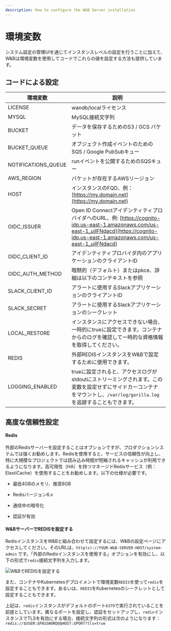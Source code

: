 ```yaml
---
description: How to configure the W&B Server installation
---
```


# 環境変数

システム設定の管理UIを通じてインスタンスレベルの設定を行うことに加えて、W&Bは環境変数を使用してコードでこれらの値を設定する方法も提供しています。

## コードによる設定

| 環境変数              | 説明                                                                                                                                                                                        |
| -------------------- | ---------------------------------------------------------------------------------------------------------------------------------------------------------------------------------------- |
| LICENSE              | wandb/localライセンス                                                                                                                                                                 |
| MYSQL                | MySQL接続文字列                                                                                                                                                                       |
| BUCKET               | データを保存するためのS3 / GCS バケット                                                                                                                                                     |
| BUCKET_QUEUE         | オブジェクト作成イベントのためのSQS / Google PubSubキュー                                                                                                                                |
| NOTIFICATIONS_QUEUE  | runイベントを公開するためのSQSキュー                                                                                                                                                      |
| AWS_REGION           | バケットが存在するAWSリージョン                                                                                                                                                      |
| HOST                 | インスタンスのFQD、例：[https://my.domain.net](https://my.domain.net)                                                                                                            |
| OIDC_ISSUER          | Open ID ConnectアイデンティティプロバイダへのURL、例: [https://cognito-idp.us-east-1.amazonaws.com/us-east-1_uiIFNdacd](https://cognito-idp.us-east-1.amazonaws.com/us-east-1_uiIFNdacd) |
| OIDC_CLIENT_ID       | アイデンティティプロバイダ内のアプリケーションのクライアントID                                                                                                                                   |
| OIDC_AUTH_METHOD     | 暗黙的（デフォルト）またはpkce、詳細は以下のコンテキストを参照                                                                                                                                   |
| SLACK_CLIENT_ID      | アラートに使用するSlackアプリケーションのクライアントID                                                                                                                                    |
| SLACK_SECRET         | アラートに使用するSlackアプリケーションのシークレット                                                                                                                                    |
| LOCAL_RESTORE        | インスタンスにアクセスできない場合、一時的にtrueに設定できます。コンテナからのログを確認して一時的な資格情報を取得してください。                                              |
| REDIS                | 外部REDISインスタンスをW&Bで設定するために使用できます。                                                                                                                               |
| LOGGING_ENABLED      | trueに設定されると、アクセスログがstdoutにストリーミングされます。この変数を設定せずにサイドカーコンテナをマウントし、`/var/log/gorilla.log` を追跡することもできます。        |

## 高度な信頼性設定
#### Redis

外部のRedisサーバーを設定することはオプションですが、プロダクションシステムでは強くお勧めします。Redisを使用すると、サービスの信頼性が向上し、特に大規模なプロジェクトでは読み込み時間が短縮されるキャッシュが利用できるようになります。高可用性（HA）を持つマネージドRedisサービス（例：ElastiCache）を使用することをお勧めします。以下の仕様が必要です。

- 最低4GBのメモリ、推奨8GB

- Redisバージョン6.x

- 通信中の暗号化

- 認証が有効

#### W&BサーバーでREDISを設定する

RedisインスタンスをW&Bと組み合わせて設定するには、W&Bの設定ページにアクセスしてください。そのURLは、`http(s)://YOUR-W&B-SERVER-HOST/system-admin` です。「外部のRedisインスタンスを使用する」オプションを有効にし、以下の形式で`redis`接続文字列を入力します。

![W&BでREDISを設定する](/images/hosting/configure_redis.png)

また、コンテナやKubernetesデプロイメントで環境変数`REDIS`を使って`redis`を設定することもできます。あるいは、`REDIS`をKubernetesのシークレットとして設定することもできます。

上記は、`redis`インスタンスがデフォルトのポート`6379`で実行されていることを前提としています。異なるポートを設定し、認証をセットアップし、`redis`インスタンスでTLSを有効にする場合、接続文字列の形式は次のようになります：`redis://$USER:$PASSWORD@$HOST:$PORT?tls=true`